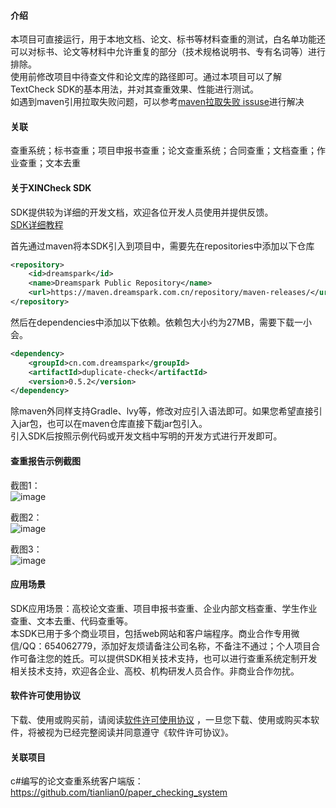 #### 介绍
本项目可直接运行，用于本地文档、论文、标书等材料查重的测试，白名单功能还可以对标书、论文等材料中允许重复的部分（技术规格说明书、专有名词等）进行排除。  
使用前修改项目中待查文件和论文库的路径即可。通过本项目可以了解TextCheck SDK的基本用法，并对其查重效果、性能进行测试。  
如遇到maven引用拉取失败问题，可以参考[maven拉取失败 issuse](https://github.com/tianlian0/duplicate-check-sample/issues/1 "maven拉取失败issuse")进行解决  

#### 关联
查重系统；标书查重；项目申报书查重；论文查重系统；合同查重；文档查重；作业查重；文本去重

#### 关于XINCheck SDK
SDK提供较为详细的开发文档，欢迎各位开发人员使用并提供反馈。  
[SDK详细教程](https://dreamspark.com.cn/blog/?id=16 "SDK使用教程")  

首先通过maven将本SDK引入到项目中，需要先在repositories中添加以下仓库  
```xml
<repository>
    <id>dreamspark</id>
    <name>Dreamspark Public Repository</name>
    <url>https://maven.dreamspark.com.cn/repository/maven-releases/</url>
</repository>
```

然后在dependencies中添加以下依赖。依赖包大小约为27MB，需要下载一小会。
```xml
<dependency>
    <groupId>cn.com.dreamspark</groupId>
    <artifactId>duplicate-check</artifactId>
    <version>0.5.2</version>
</dependency>
```
除maven外同样支持Gradle、lvy等，修改对应引入语法即可。如果您希望直接引入jar包，也可以在maven仓库直接下载jar包引入。  
引入SDK后按照示例代码或开发文档中写明的开发方式进行开发即可。  

#### 查重报告示例截图
截图1：  
![image](https://github.com/tianlian0/duplicate-check-sample/blob/master/image/pic1.png)  

截图2：  
![image](https://github.com/tianlian0/duplicate-check-sample/blob/master/image/pic2.png)  

截图3：  
![image](https://github.com/tianlian0/duplicate-check-sample/blob/master/image/pic3.png)  

#### 应用场景
SDK应用场景：高校论文查重、项目申报书查重、企业内部文档查重、学生作业查重、文本去重、代码查重等。  
本SDK已用于多个商业项目，包括web网站和客户端程序。商业合作专用微信/QQ：654062779，添加好友烦请备注公司名称，不备注不通过；个人项目合作可备注您的姓氏。可以提供SDK相关技术支持，也可以进行查重系统定制开发相关技术支持，欢迎各企业、高校、机构研发人员合作。非商业合作勿扰。  

#### 软件许可使用协议
下载、使用或购买前，请阅读[软件许可使用协议](https://dreamspark.com.cn/blog/zb_users/upload/2021/05/202105171621264166193404.pdf "软件许可协议")  ，一旦您下载、使用或购买本软件，将被视为已经完整阅读并同意遵守《软件许可协议》。

#### 关联项目
c#编写的论文查重系统客户端版：https://github.com/tianlian0/paper_checking_system  
